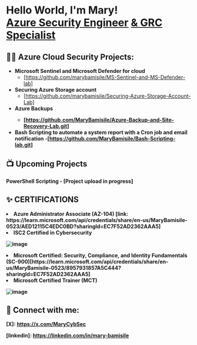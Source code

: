<h1>Hello World, I'm Mary! <br/><a href="https://github.com/marybamisile">Azure Security Engineer</a> <a href="https://www.linkedin.com/in/mary-bamisile"> & GRC Specialist </a>
<h2>👨‍💻 Azure Cloud Security Projects:</h2>

- <b>Microsoft Sentinel and Microsoft Defender for cloud</b>
  - [https://github.com/marybamisile/MS-Sentinel-and-MS-Defender-lab]
- <b>Securing Azure Storage account</b>
  - [https://github.com/marybamisile/Securing-Azure-Storage-Account-Lab]
- <b>Azure Backups
  - [https://github.com/MaryBamisile/Azure-Backup-and-Site-Recovery-Lab.git]
- <b>Bash Scripting to automate a system report with a Cron job and email notification 
  -[https://github.com/MaryBamisile/Bash-Scripting-lab.git]

<h2>📺 Upcoming Projects</h2>
<b>PowerShell Scripting</b>
  - [Project upload in progress]
  
<h2>✨ CERTIFICATIONS</h2>


<li>Azure Administrator Associate (AZ-104) [link: https://learn.microsoft.com/api/credentials/share/en-us/MaryBamisile-0523/AED12115C4EDC0BD?sharingId=EC7F52AD2362AAA5]
  
<li>ISC2 Certified in Cybersecurity
  
![image](https://github.com/user-attachments/assets/bf3f3b18-dfea-4e67-ba1b-29bcdb546d0d)
  
<li>Microsoft Certified: Security, Compliance, and Identity Fundamentals (SC-900)[https://learn.microsoft.com/api/credentials/share/en-us/MaryBamisile-0523/8957931857A5C444?sharingId=EC7F52AD2362AAA5] <br>
  
<li>Microsoft Certified Trainer (MCT) 
  
  ![image](https://github.com/user-attachments/assets/eeaaf8e2-7f3c-42c6-9416-263f3bad1bad)
  
  
<h2> 🤳 Connect with me:</h2>

<b>[X]: https://x.com/MaryCybSec</b>

<b>[linkedin]: https://linkedin.com/in/mary-bamisile</b>

<!--
**joshmadakor1/joshmadakor1** is a ✨ _special_ ✨ repository because its `README.md` (this file) appears on your GitHub profile.

Here are some ideas to get you started:

- 🔭 I’m currently working on ...
- 🌱 I’m currently learning ...
- 👯 I’m looking to collaborate on ...
- 🤔 I’m looking for help with ...
- 💬 Ask me about ...
- 📫 How to reach me: ...
- 😄 Pronouns: ...
- ⚡ Fun fact: ...
-->

